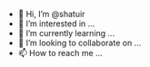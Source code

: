 - 👋 Hi, I’m @shatuir
- 👀 I’m interested in ...
- 🌱 I’m currently learning ...
- 💞️ I’m looking to collaborate on ...
- 📫 How to reach me ...

<!---
shatuir/shatuir is a ✨ special ✨ repository because its `README.md` (this file) appears on your GitHub profile.
You can click the Preview link to take a look at your changes.
--->
